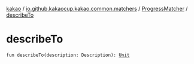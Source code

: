 [kakao](../../index.md) / [io.github.kakaocup.kakao.common.matchers](../index.md) / [ProgressMatcher](index.md) / [describeTo](./describe-to.md)

# describeTo

`fun describeTo(description: Description): `[`Unit`](https://kotlinlang.org/api/latest/jvm/stdlib/kotlin/-unit/index.html)